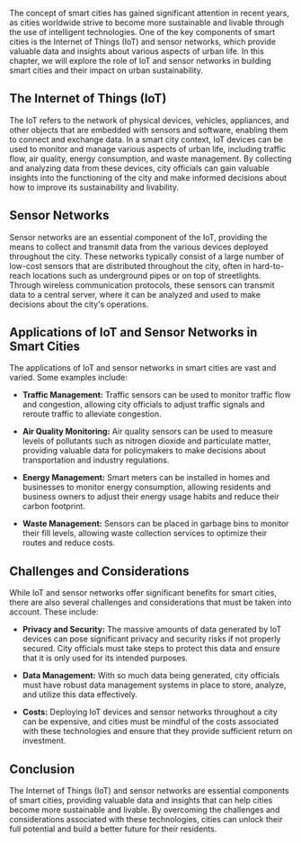 
The concept of smart cities has gained significant attention in recent years, as cities worldwide strive to become more sustainable and livable through the use of intelligent technologies. One of the key components of smart cities is the Internet of Things (IoT) and sensor networks, which provide valuable data and insights about various aspects of urban life. In this chapter, we will explore the role of IoT and sensor networks in building smart cities and their impact on urban sustainability.

The Internet of Things (IoT)
----------------------------

The IoT refers to the network of physical devices, vehicles, appliances, and other objects that are embedded with sensors and software, enabling them to connect and exchange data. In a smart city context, IoT devices can be used to monitor and manage various aspects of urban life, including traffic flow, air quality, energy consumption, and waste management. By collecting and analyzing data from these devices, city officials can gain valuable insights into the functioning of the city and make informed decisions about how to improve its sustainability and livability.

Sensor Networks
---------------

Sensor networks are an essential component of the IoT, providing the means to collect and transmit data from the various devices deployed throughout the city. These networks typically consist of a large number of low-cost sensors that are distributed throughout the city, often in hard-to-reach locations such as underground pipes or on top of streetlights. Through wireless communication protocols, these sensors can transmit data to a central server, where it can be analyzed and used to make decisions about the city's operations.

Applications of IoT and Sensor Networks in Smart Cities
-------------------------------------------------------

The applications of IoT and sensor networks in smart cities are vast and varied. Some examples include:

* **Traffic Management:** Traffic sensors can be used to monitor traffic flow and congestion, allowing city officials to adjust traffic signals and reroute traffic to alleviate congestion.

* **Air Quality Monitoring:** Air quality sensors can be used to measure levels of pollutants such as nitrogen dioxide and particulate matter, providing valuable data for policymakers to make decisions about transportation and industry regulations.

* **Energy Management:** Smart meters can be installed in homes and businesses to monitor energy consumption, allowing residents and business owners to adjust their energy usage habits and reduce their carbon footprint.

* **Waste Management:** Sensors can be placed in garbage bins to monitor their fill levels, allowing waste collection services to optimize their routes and reduce costs.

Challenges and Considerations
-----------------------------

While IoT and sensor networks offer significant benefits for smart cities, there are also several challenges and considerations that must be taken into account. These include:

* **Privacy and Security:** The massive amounts of data generated by IoT devices can pose significant privacy and security risks if not properly secured. City officials must take steps to protect this data and ensure that it is only used for its intended purposes.

* **Data Management:** With so much data being generated, city officials must have robust data management systems in place to store, analyze, and utilize this data effectively.

* **Costs:** Deploying IoT devices and sensor networks throughout a city can be expensive, and cities must be mindful of the costs associated with these technologies and ensure that they provide sufficient return on investment.

Conclusion
----------

The Internet of Things (IoT) and sensor networks are essential components of smart cities, providing valuable data and insights that can help cities become more sustainable and livable. By overcoming the challenges and considerations associated with these technologies, cities can unlock their full potential and build a better future for their residents.
